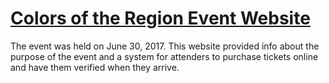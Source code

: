 # [Colors of the Region Event Website](http://cotr.herokuapp.com)

The event was held on June 30, 2017. This website provided info about the purpose of the event and a system for attenders to purchase tickets online and have them verified when they arrive.
